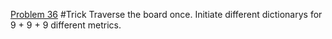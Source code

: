 [Problem 36](https://leetcode.com/problems/valid-sudoku/description/)
#Trick
Traverse the board once. Initiate different dictionarys for 9 + 9 + 9 different  metrics.
